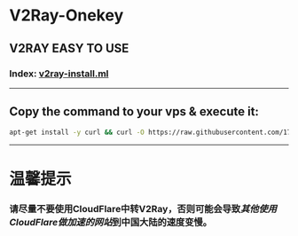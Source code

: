 # V2Ray-Onekey
## V2RAY EASY TO USE
### Index: [v2ray-install.ml](https://www.v2ray-install.ml)
- - -
## Copy the command to your vps & execute it:
```bash
apt-get install -y curl && curl -O https://raw.githubusercontent.com/1715173329/v2ray-onekey/master/v2ray-go.sh && bash v2ray-go.sh
```
- - -
# 温馨提示
### 请尽量不要使用CloudFlare中转V2Ray，否则可能会导致*其他使用CloudFlare做加速的网站*到中国大陆的速度变慢。
